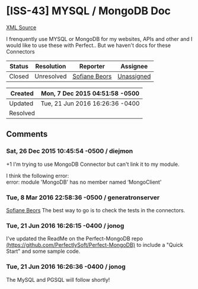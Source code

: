 # [ISS-43] MYSQL / MongoDB Doc

[XML Source](../xml/ISS-43.xml)
<p><p>I frenquently use MYSQL or MongoDB for my websites, APIs and other and I would like to use these with Perfect.. But we haven't docs for these Connectors</p></p>





Status|Resolution|Reporter|Assignee
------|----------|--------|--------
Closed|Unresolved|[Sofiane Beors](TheAbstractDev)|[Unassigned]($-1)





Created|Mon, 7 Dec 2015 04:51:58 -0500
-------|--------------
Updated|Tue, 21 Jun 2016 16:26:36 -0400
Resolved|


## Comments




### Sat, 26 Dec 2015 10:45:54 -0500 / diejmon 

<p><p>+1 I'm trying to use MongoDB Connector but can't link it to my module.</p>

<p>I think the following error:<br/>
 error: module 'MongoDB' has no member named ‘MongoClient'</p></p>


### Tue, 8 Mar 2016 22:58:36 -0500 / generatronserver 

<p><p><a href="http://jira.perfect.org:8080/secure/ViewProfile.jspa?name=TheAbstractDev" class="user-hover" rel="TheAbstractDev">Sofiane Beors</a> The best way to go is to check the tests in the connectors.</p></p>


### Tue, 21 Jun 2016 16:26:15 -0400 / jonog 

<p><p>I've updated the ReadMe on the Perfect-MongoDB repo <a href="https://github.com/PerfectlySoft/Perfect-MongoDB" class="external-link" rel="nofollow">(https://github.com/PerfectlySoft/Perfect-MongoDB)</a> to include a "Quick Start" and some sample code.</p></p>


### Tue, 21 Jun 2016 16:26:36 -0400 / jonog 

<p><p>The MySQL and PGSQL will follow shortly!</p></p>


